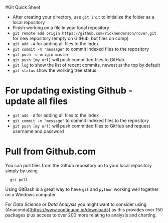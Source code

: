#Git Quick Sheet

- After creating your directory, use `git init` to initialize the folder as a local repository
- Finish working on a file in your local repository
- `git remote add origin https://github.com/rickhenderson/rover.git` for new repository (empty on GitHub, but files on comp)
- `git add -A` for adding all files to the index
- `git commit -m "message"` to commit indexed files to the repository
- `git push -u origin master`
- `git push [my url]` will push committed files to GitHub.
- `git log` to show the list of recent commits, newest at the top by default
- `git status` show the working tree status

# For updating existing Github - update all files
- `git add -A` for adding all files to the index
- `git commit -m "message"` to commit indexed files to the repository
- `git push [my url]` will push committed files to GitHub and request username and password

# Pull from Github.com
You can pull files from the Github repository on to your local repository simply by using
```
  git pull
```

Using GitBash is a great way to have `git` and `python` working well together on a Windows computer.

For *Data Science* or *Data Analysis* you might want to consider using (Anaconda)[https://www.continuum.io/downloads] as this provides over 150 packages plus access to over 200 more relating to analysis and charting.
